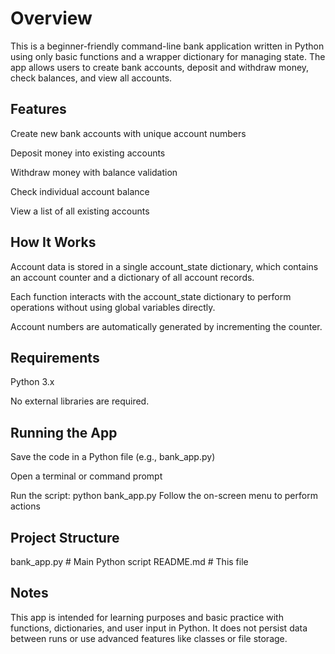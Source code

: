 # Overview

This is a beginner-friendly command-line bank application written in Python using only basic functions and a wrapper dictionary for managing state. The app allows users to create bank accounts, deposit and withdraw money, check balances, and view all accounts.

## Features
Create new bank accounts with unique account numbers

Deposit money into existing accounts

Withdraw money with balance validation

Check individual account balance

View a list of all existing accounts

## How It Works
Account data is stored in a single account_state dictionary, which contains an account counter and a dictionary of all account records.

Each function interacts with the account_state dictionary to perform operations without using global variables directly.

Account numbers are automatically generated by incrementing the counter.

## Requirements
Python 3.x

No external libraries are required.

## Running the App
Save the code in a Python file (e.g., bank_app.py)

Open a terminal or command prompt

Run the script:
python bank_app.py
Follow the on-screen menu to perform actions

## Project Structure
bank_app.py   # Main Python script
README.md     # This file
## Notes
This app is intended for learning purposes and basic practice with functions, dictionaries, and user input in Python. It does not persist data between runs or use advanced features like classes or file storage.
